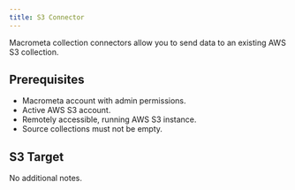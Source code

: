 ```yaml
---
title: S3 Connector
---
```


Macrometa collection connectors allow you to send data to an existing AWS S3 collection.

## Prerequisites

- Macrometa account with admin permissions.
- Active AWS S3 account.
- Remotely accessible, running AWS S3 instance.
- Source collections must not be empty.

## S3 Target

No additional notes.
